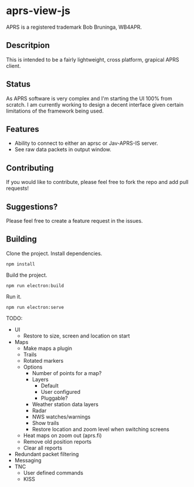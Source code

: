 # aprs-view-js

APRS is a registered trademark Bob Bruninga, WB4APR.

## Descritpion
This is intended to be a fairly lightweight, cross platform, grapical APRS client.

## Status
As APRS software is very complex and I'm starting the UI 100% from scratch.  I am currently working to design a decent interface given certain limitations of the framework being used.

## Features
* Ability to connect to either an aprsc or Jav-APRS-IS server.
* See raw data packets in output window.

## Contributing
If you would like to contribute, please feel free to fork the repo and add pull requests!

## Suggestions?
Please feel free to create a feature request in the issues.

## Building
Clone the project.
Install dependencies.
```
npm install
```

Build the project.
```
npm run electron:build
```

Run it.
```
npm run electron:serve
```

TODO:
* UI
    * Restore to size, screen and location on start
* Maps
    * Make maps a plugin
    * Trails
    * Rotated markers
    * Options
        * Number of points for a map?
        * Layers
            * Default
            * User configured
            * Pluggable?
        * Weather station data layers
        * Radar
        * NWS watches/warnings
        * Show trails
        * Restore location and zoom level when switching screens
    * Heat maps on zoom out (aprs.fi)
    * Remove old position reports
    * Clear all reports
* Redundant packet filtering
* Messaging
* TNC
    * User defined commands
    * KISS
